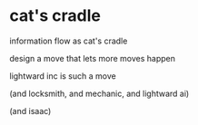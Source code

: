 # cat's cradle

information flow as cat's cradle

design a move that lets more moves happen

lightward inc is such a move

(and locksmith, and mechanic, and lightward ai)

(and isaac)
